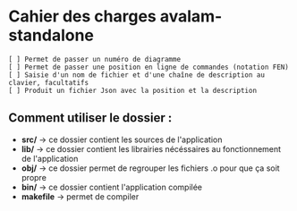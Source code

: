 # Cahier des charges avalam-standalone

	[ ] Permet de passer un numéro de diagramme
	[ ] Permet de passer une position en ligne de commandes (notation FEN)
	[ ] Saisie d'un nom de fichier et d'une chaîne de description au clavier, facultatifs
	[ ] Produit un fichier Json avec la position et la description
 
## Comment utiliser le dossier :

* **src/** -> ce dossier contient les sources de l'application
* **lib/** -> ce dossier contient les librairies nécéssaires au fonctionnement de l'application
* **obj/** -> ce dossier permet de regrouper les fichiers .o pour que ça soit propre
* **bin/** -> ce dossier contient l'application compilée
* **makefile** -> permet de compiler
